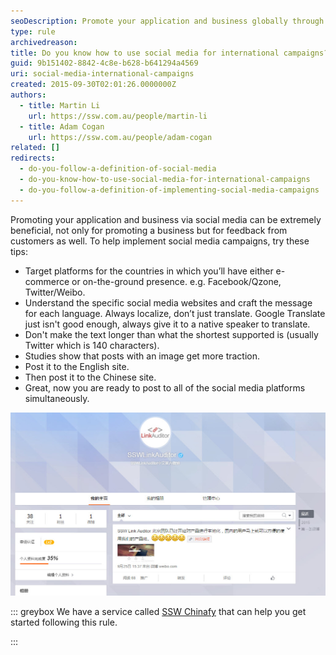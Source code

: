 ```yaml
---
seoDescription: Promote your application and business globally through targeted social media campaigns, localizing your message for each country's specific platforms.
type: rule
archivedreason:
title: Do you know how to use social media for international campaigns?
guid: 9b151402-8842-4c8e-b628-b641294a4569
uri: social-media-international-campaigns
created: 2015-09-30T02:01:26.0000000Z
authors:
  - title: Martin Li
    url: https://ssw.com.au/people/martin-li
  - title: Adam Cogan
    url: https://ssw.com.au/people/adam-cogan
related: []
redirects:
  - do-you-follow-a-definition-of-social-media
  - do-you-know-how-to-use-social-media-for-international-campaigns
  - do-you-follow-a-definition-of-implementing-social-media-campaigns
---
```


Promoting your application and business via social media can be extremely beneficial, not only for promoting a business but for feedback from customers as well. To help implement social media campaigns, try these tips:

<!--endintro-->

- Target platforms for the countries in which you’ll have either e-commerce or on-the-ground presence. e.g. Facebook/Qzone, Twitter/Weibo.
- Understand the specific social media websites and craft the message for each language. Always localize, don’t just translate. Google Translate just isn't good enough, always give it to a native speaker to translate.
- Don't make the text longer than what the shortest supported is (usually Twitter which is 140 characters).
- Studies show that posts with an image get more traction.
- Post it to the English site.
- Then post it to the Chinese site.
- Great, now you are ready to post to all of the social media platforms simultaneously.

![Figure: Make sure that your social media presence covers the countries you have translated your application into. E.g. Link Auditor on Weibo (A local social media, China’s Twitter replacement)](Weibo.jpg)

::: greybox
We have a service called [SSW Chinafy](https://www.ssw.com.au/ssw/Consulting/Chinafy-App.aspx) that can help you get started following this rule.

:::

